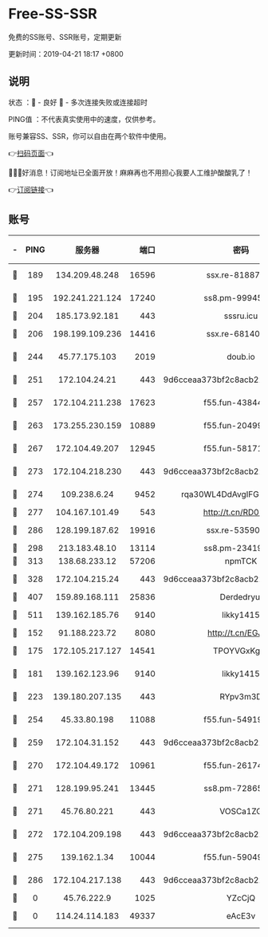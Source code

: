 # Free-SS-SSR

免费的SS账号、SSR账号，定期更新

更新时间：2019-04-21 18:17 +0800

## 说明

状态     ：🙂 - 良好 🙁 - 多次连接失败或连接超时

PING值   ：不代表真实使用中的速度，仅供参考。

账号兼容SS、SSR，你可以自由在两个软件中使用。

👉[扫码页面](https://liesauer.github.io/Free-SS-SSR/)👈

🎉🎉🎉好消息！订阅地址已全面开放！麻麻再也不用担心我要人工维护酸酸乳了！

👉[订阅链接](https://www.liesauer.net/yogurt/subscribe?ACCESS_TOKEN=DAYxR3mMaZAsaqUb)👈

## 账号

|-|PING|服务器|端口|密码|加密方式|区域|
|:----:|:----:|:-----:|-----:|:----:|:----:|:----:|
|🙂|189|134.209.48.248|16596|ssx.re-81887619|aes-256-cfb|US|
|🙂|195|192.241.221.124|17240|ss8.pm-99945477|aes-256-cfb|US|
|🙂|204|185.173.92.181|443|sssru.icu|rc4-md5|RU|
|🙂|206|198.199.109.236|14416|ssx.re-68140680|aes-256-cfb|US|
|🙂|244|45.77.175.103|2019|doub.io|aes-128-ctr|SG|
|🙂|251|172.104.24.21|443|9d6cceaa373bf2c8acb22e60b6a58be6|aes-256-cfb|US|
|🙂|257|172.104.211.238|17623|f55.fun-43844641|aes-256-cfb|US|
|🙂|263|173.255.230.159|10889|f55.fun-20499920|aes-256-cfb|US|
|🙂|267|172.104.49.207|12945|f55.fun-58171420|aes-256-cfb|SG|
|🙂|273|172.104.218.230|443|9d6cceaa373bf2c8acb22e60b6a58be6|aes-256-cfb|US|
|🙂|274|109.238.6.24|9452|rqa30WL4DdAvgIFG6Fs3znzTa|aes-256-cfb|FR|
|🙂|277|104.167.101.49|543|http://t.cn/RD0D7sx|rc4-md5|CA|
|🙂|286|128.199.187.62|19916|ssx.re-53590362|aes-256-cfb|SG|
|🙂|298|213.183.48.10|13114|ss8.pm-23419048|rc4-md5|RU|
|🙂|313|138.68.233.12|57206|npmTCK|rc4-md5|US|
|🙂|328|172.104.215.24|443|9d6cceaa373bf2c8acb22e60b6a58be6|aes-256-cfb|US|
|🙂|407|159.89.168.111|25836|Derdedryuj|chacha20|IN|
|🙂|511|139.162.185.76|9140|likky1415|aes-256-cfb|DE|
|🙂|152|91.188.223.72|8080|http://t.cn/EGJIyrl|rc4-md5|RU|
|🙂|175|172.105.217.127|14541|TPOYVGxKglpi|aes-256-cfb|JP|
|🙂|181|139.162.123.96|9140|likky1415|aes-256-cfb|JP|
|🙂|223|139.180.207.135|443|RYpv3m3D|aes-256-cfb|JP|
|🙂|254|45.33.80.198|11088|f55.fun-54919937|aes-256-cfb|US|
|🙂|259|172.104.31.152|443|9d6cceaa373bf2c8acb22e60b6a58be6|aes-256-cfb|US|
|🙂|270|172.104.49.172|10961|f55.fun-26174488|aes-256-cfb|SG|
|🙂|271|128.199.95.241|13445|ss8.pm-72865285|aes-256-cfb|SG|
|🙂|271|45.76.80.221|443|VOSCa1ZG|aes-256-cfb|DE|
|🙂|272|172.104.209.198|443|9d6cceaa373bf2c8acb22e60b6a58be6|aes-256-cfb|US|
|🙂|275|139.162.1.34|10044|f55.fun-59049291|aes-256-cfb|SG|
|🙁|286|172.104.217.138|443|9d6cceaa373bf2c8acb22e60b6a58be6|aes-256-cfb|US|
|🙁|0|45.76.222.9|1025|YZcCjQ|rc4-md5|JP|
|🙁|0|114.24.114.183|49337|eAcE3v|chacha20-ietf|TW|
